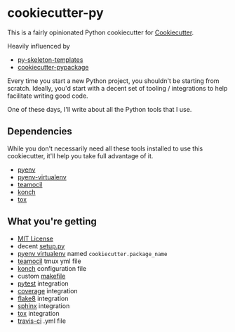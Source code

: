 # cookiecutter-py

This is a fairly opinionated Python cookiecutter for
[Cookiecutter](https://github.com/audreyr/cookiecutter).

Heavily influenced by

  * [py-skeleton-templates](https://github.com/ryankanno/py-skeleton-templates)
  * [cookiecutter-pypackage](https://github.com/audreyr/cookiecutter-pypackage)

Every time you start a new Python project, you shouldn't be starting from
scratch. Ideally, you'd start with a decent set of tooling / integrations to
help facilitate writing good code.

One of these days, I'll write about all the Python tools that I use.

## Dependencies

While you don't necessarily need all these tools installed to use this
cookiecutter, it'll help you take full advantage of it.

  * [pyenv](https://github.com/yyuu/pyenv)
  * [pyenv-virtualenv](https://github.com/yyuu/pyenv-virtualenv)
  * [teamocil](https://github.com/remiprev/teamocil)
  * [konch](https://github.com/sloria/konch)
  * [tox](https://bitbucket.org/hpk42/tox)

## What you're getting

  * [MIT License](http://opensource.org/licenses/MIT)
  * decent [setup.py](https://raw.githubusercontent.com/ryankanno/cookiecutter-py/master/%7B%7Bcookiecutter.package_name%7D%7D/setup.py)
  * [pyenv virtualenv](https://github.com/yyuu/pyenv-virtualenv) named `cookiecutter.package_name`
  * [teamocil](http://www.teamocil.com/) tmux yml file
  * [konch](http://konch.readthedocs.org/en/latest/) configuration file
  * custom [makefile](https://raw.githubusercontent.com/ryankanno/cookiecutter-py/master/%7B%7Bcookiecutter.package_name%7D%7D/Makefile)
  * [pytest](http://pytest.org/latest/) integration
  * [coverage](http://coverage.readthedocs.org/en/latest/) integration
  * [flake8](http://flake8.readthedocs.org/en/latest/) integration
  * [sphinx](http://sphinx-doc.org/) integration
  * [tox](https://tox.readthedocs.org/en/latest/) integration
  * [travis-ci](https://travis-ci.org/) .yml file
